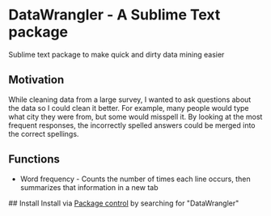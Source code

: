 # DataWrangler - A Sublime Text package
Sublime text package to make quick and dirty data mining easier

## Motivation
While cleaning data from a large survey, I wanted to ask questions about the data so I could clean it better.
For example, many people would type what city they were from, but some would misspell it. By looking at the most frequent responses, the incorrectly spelled answers could be merged into the correct spellings.

## Functions
 * Word frequency - Counts the number of times each line occurs, then summarizes that information in a new tab

## Install
Install via [Package control](https://packagecontrol.io/installation) by searching for "DataWrangler"
